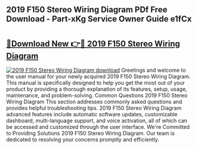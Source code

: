 ## 2019 F150 Stereo Wiring Diagram PDf Free Download - Part-xKg Service Owner Guide e1fCx

# <h2><a href="http://dfkzpz.blite.top/?on=2019+F150+Stereo+Wiring+Diagram">🔗Download New 👉🔴 2019 F150 Stereo Wiring Diagram</a></h2>

[![2019 F150 Stereo Wiring Diagram download](https://i.imgur.com/lujVjoI.png)](http://dfkzpz.blite.top/?on=2019+F150+Stereo+Wiring+Diagram)
Greetings and welcome to the user manual for your newly acquired 2019 F150 Stereo Wiring Diagram. This manual is specifically designed to help you get the most out of your product by providing a thorough explanation of its features, setup, usage, maintenance, and problem-solving. Common Questions 2019 F150 Stereo Wiring Diagram This section addresses commonly asked questions and provides helpful troubleshooting tips. 2019 F150 Stereo Wiring Diagram advanced features include automatic software updates, customizable dashboard, multi-language support, and voice activation, all of which can be accessed and customized through the user interface. We're Committed to Providing Solutions 2019 F150 Stereo Wiring Diagram. Our team is dedicated to resolving your concerns promptly and efficiently.
